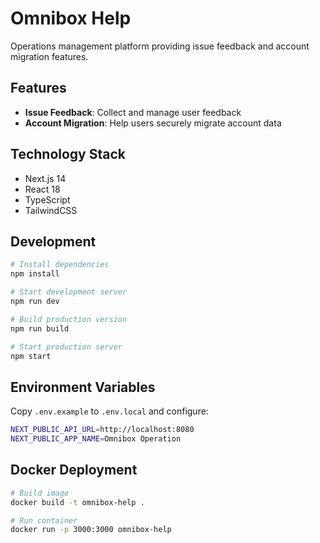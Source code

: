 # Omnibox Help

Operations management platform providing issue feedback and account migration features.

## Features

- **Issue Feedback**: Collect and manage user feedback
- **Account Migration**: Help users securely migrate account data

## Technology Stack

- Next.js 14
- React 18
- TypeScript
- TailwindCSS

## Development

```bash
# Install dependencies
npm install

# Start development server
npm run dev

# Build production version
npm run build

# Start production server
npm start
```

## Environment Variables

Copy `.env.example` to `.env.local` and configure:

```bash
NEXT_PUBLIC_API_URL=http://localhost:8080
NEXT_PUBLIC_APP_NAME=Omnibox Operation
```

## Docker Deployment

```bash
# Build image
docker build -t omnibox-help .

# Run container
docker run -p 3000:3000 omnibox-help
```
